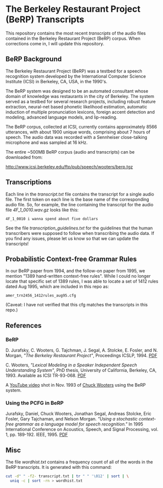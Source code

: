 # The Berkeley Restaurant Project (BeRP) Transcripts

This repository contains the most recent *transcripts* of the audio
files contained in the Berkeley Restaurant Project (BeRP) corpus. When
corrections come in, I will update this repository.

## BeRP Background

The Berkeley Restaurant Project (BeRP) was a testbed for a speech
recognition system developed by the International Computer Science
Institute (ICSI) in Berkeley, CA, USA, in the 1990's.

The BeRP system was designed to be an automated consultant whose domain
of knowledge was restaurants in the city of Berkeley. The system
served as a testbed for several research projects, including robust
feature extraction, neural-net based phonetic likelihood estimation,
automatic induction of multiple pronunciation lexicons, foreign accent
detection and modeling, advanced language models, and lip-reading.

The BeRP corpus, collected at ICSI, currently contains approximately
8566 utterances, with about 1900 unique words, comprising about 7
hours of speech. The audio data was recorded with a Sennheiser
close-talking microphone and was sampled at 16 kHz.

The entire ~500MB BeRP corpus (audio and transcripts) can be downloaded from:

http://www.icsi.berkeley.edu/ftp/pub/speech/wooters/berp.tgz



## Transcriptions

Each line in the *transcript.txt* file contains the transcript for
a single audio file. The first token on each line is the base name
of the corresponding audio file. So, for example, the line containing
the transcript for the audio file *4F_1_0010.wav.gz* looks like this:

```
4F_1_0010 i wanna spend about five dollars
```

See the file *transcription_guidelines.txt* for the guidelines that
the human transcribers were supposed to follow when transcribing the
audio data. If you find any issues, please let us know so that we can
update the transcripts!

## Probabilistic Context-free Grammar Rules

In our BeRP paper from 1994, and the follow-on paper from 1995, we
mention "1389 hand-written context-free rules". While I could no
longer locate that specific set of 1389 rules, I was able to locate a
set of 1412 rules dated Aug 1995, which are included in this repo as:

`amer_trn2456_1412rules_aug95.cfg`

(Caveat: I have not verified that this cfg matches the transcripts in
this repo.)

## References

### BeRP

D. Jurafsky, C. Wooters, G. Tajchman, J. Segal, A. Stolcke, 
E. Fosler, and N. Morgan, *"The Berkeley Restaurant Project"*, Proceedings
ICSLP, 1994. [PDF](http://www.stanford.edu/~jurafsky/icslp-red.pdf)

C. Wooters, *"Lexical Modeling in a Speaker Independent Speech
Understanding System"*, PhD thesis, University of California,
Berkeley, CA, 1993. Available as ICSI TR-93-068. [PDF](http://www.icsi.berkeley.edu/ftp/pub/techreports/1993/tr-93-068.pdf)

A [YouTube video](http://www.youtube.com/watch?v=d9gDcHBmr3I) shot in
Nov. 1993 of [Chuck Wooters](http://www.icsi.berkeley.edu/~wooters) using the BeRP system.

### Using the PCFG in BeRP

Jurafsky, Daniel, Chuck Wooters, Jonathan Segal, Andreas Stolcke, Eric
Fosler, Gary Tajchaman, and Nelson Morgan. *"Using a stochastic
context-free grammar as a language model for speech recognition."* In
1995 International Conference on Acoustics, Speech, and Signal
Processing, vol. 1,
pp. 189-192. IEEE, 1995. [PDF](https://web.stanford.edu/~jurafsky/icassp95-tc.pdf)


## Misc

The file *wordhist.txt* contains a frequency count of all of the words
in the BeRP transcripts. It is generated with this command:

```bash
cut -d" " -f2- transcript.txt | tr " " '\012' | sort | \
  uniq -c | sort -rn > wordhist.txt
```

